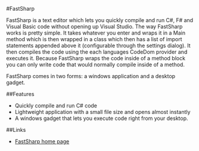 #FastSharp

FastSharp is a text editor which lets you quickly compile and run C#, F# and Visual Basic code without opening up Visual Studio.  The way FastSharp works is pretty simple. It takes whatever you enter and wraps it in a Main method which is then wrapped in a class which then has a list of import statements appended above it (configurable through the settings dialog). It then compiles the code using the each languages CodeDom provider  and executes it. Because FastSharp wraps the code inside of a method block you can only write code that would normally compile inside of a method.

FastSharp comes in two forms: a windows application and a desktop gadget.


##Features

* Quickly compile and run C# code
* Lightweight application with a small file size and opens almost instantly
* A windows gadget that lets you execute code right from your desktop.

##Links
* [FastSharp home page](http://matthewmanela.com/projects/fastsharp/)